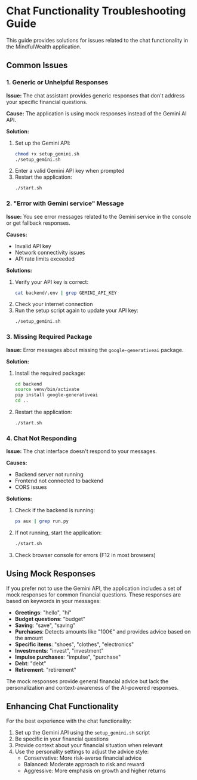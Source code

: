 # Chat Functionality Troubleshooting Guide

This guide provides solutions for issues related to the chat functionality in the MindfulWealth application.

## Common Issues

### 1. Generic or Unhelpful Responses

**Issue:** The chat assistant provides generic responses that don't address your specific financial questions.

**Cause:** The application is using mock responses instead of the Gemini AI API.

**Solution:**
1. Set up the Gemini API:
   ```bash
   chmod +x setup_gemini.sh
   ./setup_gemini.sh
   ```
2. Enter a valid Gemini API key when prompted
3. Restart the application:
   ```bash
   ./start.sh
   ```

### 2. "Error with Gemini service" Message

**Issue:** You see error messages related to the Gemini service in the console or get fallback responses.

**Causes:**
- Invalid API key
- Network connectivity issues
- API rate limits exceeded

**Solutions:**
1. Verify your API key is correct:
   ```bash
   cat backend/.env | grep GEMINI_API_KEY
   ```
2. Check your internet connection
3. Run the setup script again to update your API key:
   ```bash
   ./setup_gemini.sh
   ```

### 3. Missing Required Package

**Issue:** Error messages about missing the `google-generativeai` package.

**Solution:**
1. Install the required package:
   ```bash
   cd backend
   source venv/bin/activate
   pip install google-generativeai
   cd ..
   ```
2. Restart the application:
   ```bash
   ./start.sh
   ```

### 4. Chat Not Responding

**Issue:** The chat interface doesn't respond to your messages.

**Causes:**
- Backend server not running
- Frontend not connected to backend
- CORS issues

**Solutions:**
1. Check if the backend is running:
   ```bash
   ps aux | grep run.py
   ```
2. If not running, start the application:
   ```bash
   ./start.sh
   ```
3. Check browser console for errors (F12 in most browsers)

## Using Mock Responses

If you prefer not to use the Gemini API, the application includes a set of mock responses for common financial questions. These responses are based on keywords in your messages:

- **Greetings**: "hello", "hi"
- **Budget questions**: "budget"
- **Saving**: "save", "saving"
- **Purchases**: Detects amounts like "100€" and provides advice based on the amount
- **Specific items**: "shoes", "clothes", "electronics"
- **Investments**: "invest", "investment"
- **Impulse purchases**: "impulse", "purchase"
- **Debt**: "debt"
- **Retirement**: "retirement"

The mock responses provide general financial advice but lack the personalization and context-awareness of the AI-powered responses.

## Enhancing Chat Functionality

For the best experience with the chat functionality:

1. Set up the Gemini API using the `setup_gemini.sh` script
2. Be specific in your financial questions
3. Provide context about your financial situation when relevant
4. Use the personality settings to adjust the advice style:
   - Conservative: More risk-averse financial advice
   - Balanced: Moderate approach to risk and reward
   - Aggressive: More emphasis on growth and higher returns 
